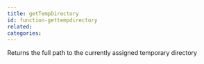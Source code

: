 ```yaml
---
title: getTempDirectory
id: function-gettempdirectory
related:
categories:
---
```


Returns the full path to the currently assigned temporary directory